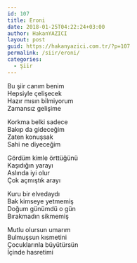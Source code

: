 ```yaml
---
id: 107
title: Eroni
date: 2018-01-25T04:22:24+03:00
author: HakanYAZICI
layout: post
guid: https://hakanyazici.com.tr/?p=107
permalink: /siir/eroni/
categories:
  - Şiir
---
```

Bu şiir canım benim  
Hepsiyle çelişecek  
Hazır mısın bilmiyorum  
Zamansız gelişime

Korkma belki sadece  
Bakıp da gideceğim  
Zaten konuşsak  
Sahi ne diyeceğim

Gördüm kimle örttüğünü  
Kaşıdığın yarayı  
Aslında iyi olur  
Çok açmıştık arayı

Kuru bir elvedaydı  
Bak kimseye yetmemiş  
Doğum günümdü o gün  
Bırakmadın sikmemiş

Mutlu olursun umarım  
Bulmuşsun kısmetini  
Çocuklarınla büyütürsün  
İçinde hasretimi